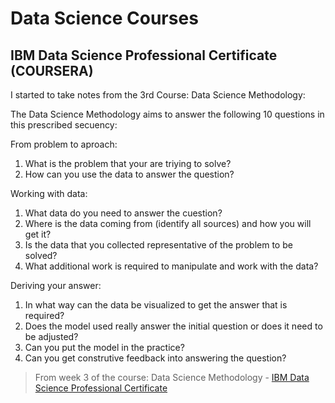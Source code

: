# Data Science Courses
## IBM Data Science Professional Certificate (COURSERA)
<p>I started to take notes from the 3rd Course: Data Science Methodology:</p>
<p>The Data Science Methodology aims to answer the following 10 questions in this prescribed secuency:</p>
<p>From problem to aproach:</p>
<ol>
  <li>What is the problem that your are triying to solve?</li>
  <li>How can you use the data to answer the question?</li>
</ol>
<p>Working with data:</p>
<ol>
  <li>What data do you need to answer the cuestion?</li>
  <li>Where is the data coming from (identify all sources) and how you will get it?</li>
  <li>Is the data that you collected representative of the problem to be solved?</li>
  <li>What additional work is required to manipulate and work with the data?</li>
</ol>
<p>Deriving your answer:</p>
<ol>
  <li>In what way can the data be visualized to get the answer that is required?</li>
  <li>Does the model used really answer the initial question or does it need to be adjusted?</li>
  <li>Can you put the model in the practice?</li>
  <li>Can you get construtive feedback into answering the question?</li>
</ol>
<blockquote>
  <p>From week 3 of the course: Data Science Methodology - <a href="https://www.coursera.org/professional-certificates/ibm-data-science?">IBM Data Science Professional Certificate</a></p>
</blockquote>

